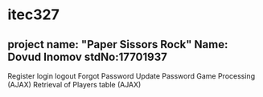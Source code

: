 # itec327
project name: "Paper Sissors Rock"
Name: Dovud Inomov
stdNo:17701937
-----------------------------
Register
login
logout
Forgot Password
Update Password
Game Processing (AJAX)
Retrieval of Players table (AJAX)
